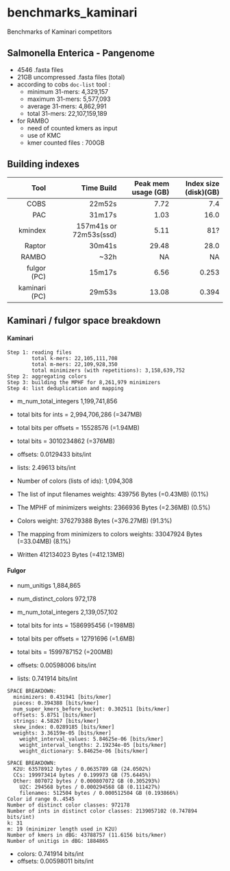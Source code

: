 # benchmarks_kaminari
Benchmarks of Kaminari competitors

## Salmonella Enterica - Pangenome

+ 4546 .fasta files
+ 21GB uncompressed .fasta files (total)
+ according to cobs `doc-list` tool :
  - minimum 31-mers: 4,329,157
  - maximum 31-mers: 5,577,093
  - average 31-mers: 4,862,991
  - total 31-mers: 22,107,159,189 
+ for RAMBO
  - need of counted kmers as input
  - use of KMC
  - kmer counted files : 700GB


## Building indexes

|          Tool |              Time Build | Peak mem  usage (GB) | Index size (disk)(GB) |
|--------------:|------------------------:|---------------------:|----------------------:|
|          COBS |                  22m52s |                 7.72 |                   7.4 |
|           PAC |                  31m17s |                 1.03 |                  16.0 |
|       kmindex | 157m41s or  72m53s(ssd) |                 5.11 |                   81? |
|        Raptor |                  30m41s |                29.48 |                  28.0 |
|         RAMBO |                    ~32h |                   NA |                    NA |
|   fulgor (PC) |                  15m17s |                 6.56 |                 0.253 |
| kaminari (PC) |                  29m53s |                13.08 |                 0.394 |

## Kaminari / fulgor space breakdown

#### Kaminari

```
Step 1: reading files
        total k-mers: 22,105,111,708
        total m-mers: 22,109,928,350
        total minimizers (with repetitions): 3,158,639,752
Step 2: aggregating colors
Step 3: building the MPHF for 8,261,979 minimizers
Step 4: list deduplication and mapping
```

+ m_num_total_integers 1,199,741,856
+ total bits for ints = 2,994,706,286 (=347MB)
+ total bits per offsets = 15528576 (=1.94MB)
+ total bits = 3010234862 (=376MB)        
+ offsets: 0.0129433 bits/int
+ lists: 2.49613 bits/int
+ Number of colors (lists of ids): 1,094,308
+ The list of input filenames weights: 439756 Bytes (=0.43MB) (0.1%)
+ The MPHF of minimizers weights: 2366936 Bytes (=2.36MB) (0.5%)
+ Colors weight: 376279388 Bytes (=376.27MB) (91.3%)
+ The mapping from minimizers to colors weights: 33047924 Bytes (=33.04MB) (8.1%)

+ Written 412134023 Bytes (=412.13MB)

#### Fulgor

+ num_unitigs 1,884,865
+ num_distinct_colors 972,178

+ m_num_total_integers 2,139,057,102
+ total bits for ints = 1586995456 (=198MB)
+ total bits per offsets = 12791696 (=1.6MB)
+ total bits = 1599787152 (=200MB)
+ offsets: 0.00598006 bits/int
+ lists: 0.741914 bits/int

```
SPACE BREAKDOWN:
  minimizers: 0.431941 [bits/kmer]
  pieces: 0.394388 [bits/kmer]
  num_super_kmers_before_bucket: 0.302511 [bits/kmer]
  offsets: 5.8751 [bits/kmer]
  strings: 4.58267 [bits/kmer]
  skew_index: 0.0289185 [bits/kmer]
  weights: 3.36159e-05 [bits/kmer]
    weight_interval_values: 5.84625e-06 [bits/kmer]
    weight_interval_lengths: 2.19234e-05 [bits/kmer]
    weight_dictionary: 5.84625e-06 [bits/kmer]
```
```
SPACE BREAKDOWN:
  K2U: 63578912 bytes / 0.0635789 GB (24.0502%)
  CCs: 199973414 bytes / 0.199973 GB (75.6445%)
  Other: 807072 bytes / 0.000807072 GB (0.305293%)
    U2C: 294568 bytes / 0.000294568 GB (0.111427%)
    filenames: 512504 bytes / 0.000512504 GB (0.193866%)
Color id range 0..4545
Number of distinct color classes: 972178
Number of ints in distinct color classes: 2139057102 (0.747894 bits/int)
k: 31
m: 19 (minimizer length used in K2U)
Number of kmers in dBG: 43788757 (11.6156 bits/kmer)
Number of unitigs in dBG: 1884865
```

+ colors: 0.741914 bits/int
+ offsets: 0.00598011 bits/int


